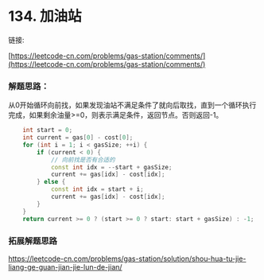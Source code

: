 # 134. 加油站

链接:

[https://leetcode-cn.com/problems/gas-station/comments/](https://leetcode-cn.com/problems/gas-station/comments/)

### 解题思路：

从0开始循环向前找，如果发现油站不满足条件了就向后取找，直到一个循环执行完成，如果剩余油量>=0，则表示满足条件，返回节点。否则返回-1。
```c++
    int start = 0;
    int current = gas[0] - cost[0];
    for (int i = 1; i < gasSize; ++i) {
        if (current < 0) {
            // 向前找是否有合适的
            const int idx = --start + gasSize;
            current += gas[idx] - cost[idx];
        } else {
            const int idx = start + i;
            current += gas[idx] - cost[idx];
        }
    }
    return current >= 0 ? (start >= 0 ? start: start + gasSize) : -1;
```


### 拓展解题思路

https://leetcode-cn.com/problems/gas-station/solution/shou-hua-tu-jie-liang-ge-guan-jian-jie-lun-de-jian/
